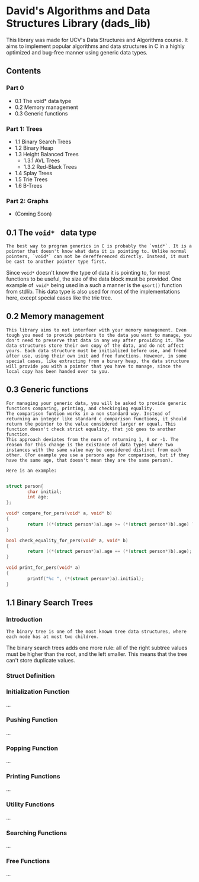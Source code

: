 # **David's Algorithms and Data Structures Library (dads_lib)**

This library was made for UCV's Data Structures and Algorithms course. It aims to implement popular algorithms and data structures in C in a highly optimized and bug-free manner using generic data types.

## **Contents**


### **Part 0**
- 0.1 The void* data type
- 0.2 Memory management
- 0.3 Generic functions

### **Part 1: Trees**
- 1.1 Binary Search Trees
- 1.2 Binary Heap
- 1.3 Height Balanced Trees
  - 1.3.1 AVL Trees
  - 1.3.2 Red-Black Trees
- 1.4 Splay Trees
- 1.5 Trie Trees
- 1.6 B-Trees

### **Part 2: Graphs**
- (Coming Soon)

## **0.1 The `void* ` data type**
	The best way to program generics in C is probably the `void*`. It is a pointer that doesn't know what data it is pointing to. Unlike normal pointers, `void*` can not be derefferenced directly. Instead, it must be cast to another pointer type first.
 Since `void*` doesn't know the type of data it is pointing to, for most functions to be useful, the size of the data block must be provided. One example of` void*` being used in a such a manner is the `qsort()` function from stdlib. This data type is also used for most of the implementations here, except special cases like the trie tree.

## **0.2 Memory management**
	This library aims to not interfeer with your memory management. Even tough you need to provide pointers to the data you want to manage, you don't need to preserve that data in any way after providing it. The data structures store their own copy of the data, and do not affect yours. Each data structure must be initialized before use, and freed after use, using their own init and free functions. However, in some special cases, like extracting from a binary heap, the data structure will provide you with a pointer that you have to manage, since the local copy has been handed over to you.

## **0.3 Generic functions**
	For managing your generic data, you will be asked to provide generic functions comparing, printing, and checkinging equality.
	The comparison funtion works in a non standard way. Instead of returning an integer like standard c comparison functions, it should return the pointer to the value considered larger or equal. This function doesn't check strict equality, that job goes to another function. 
	This approach deviates from the norm of returning 1, 0 or -1. The reason for this change is the existance of data types where two instances with the same value may be considered distinct from each other. (For example you use a persons age for comparison, but if they have the same age, that doesn't mean they are the same person).

	Here is an example:
```c

struct person{
        char initial;
        int age;
};

void* compare_for_pers(void* a, void* b)
{
        return ((*(struct person*)a).age >= (*(struct person*)b).age) ? a : b;
}

bool check_equality_for_pers(void* a, void* b)
{
        return ((*(struct person*)a).age == (*(struct person*)b).age);
}

void print_for_pers(void* a)
{
        printf("%c ", (*(struct person*)a).initial);
}


```
## **1.1 Binary Search Trees**

### **Introduction**
	The binary tree is one of the most known tree data structures, where each node has at most two children.
The binary search trees adds one more rule: all of the right subtree values must be higher than the root, and the left smaller.  This means that the tree can't store duplicate values.

### **Struct Definition**



### **Initialization Function**
...

### **Pushing Function**
...

### **Popping Function**
...

### **Printing Functions**
...

### **Utility Functions**
...

### **Searching Functions**
...

### **Free Functions**
...


